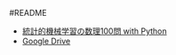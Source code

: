 #README

- [統計的機械学習の数理100問 with Python](https://www.kyoritsu-pub.co.jp/bookdetail/9784320125070)
- [Google Drive](https://drive.google.com/open?id=16_R0iT9xIxB2gW6L83Ayuh-RbS9xAx-_)


